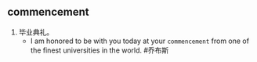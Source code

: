 ## commencement
1. 毕业典礼。
   * I am honored to be with you today at your `commencement` from one of the finest universities in the world. #乔布斯 
